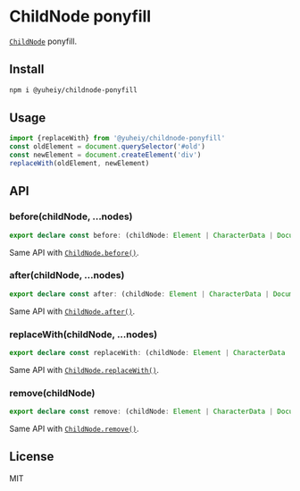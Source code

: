 # ChildNode ponyfill

[`ChildNode`](https://developer.mozilla.org/en-US/docs/Web/API/ChildNode) ponyfill.

## Install

```bash
npm i @yuheiy/childnode-ponyfill
```

## Usage

```javascript
import {replaceWith} from '@yuheiy/childnode-ponyfill'
const oldElement = document.querySelector('#old')
const newElement = document.createElement('div')
replaceWith(oldElement, newElement)
```

## API

### before(childNode, ...nodes)

```typescript
export declare const before: (childNode: Element | CharacterData | DocumentType, ...nodes: (string | Node)[]) => void;
```

Same API with [`ChildNode.before()`](https://developer.mozilla.org/en-US/docs/Web/API/ChildNode/before).

### after(childNode, ...nodes)

```typescript
export declare const after: (childNode: Element | CharacterData | DocumentType, ...nodes: (string | Node)[]) => void;
```

Same API with [`ChildNode.after()`](https://developer.mozilla.org/en-US/docs/Web/API/ChildNode/after).

### replaceWith(childNode, ...nodes)

```typescript
export declare const replaceWith: (childNode: Element | CharacterData | DocumentType, ...nodes: (string | Node)[]) => void;
```

Same API with [`ChildNode.replaceWith()`](https://developer.mozilla.org/en-US/docs/Web/API/ChildNode/replaceWith).

### remove(childNode)

```typescript
export declare const remove: (childNode: Element | CharacterData | DocumentType, ...nodes: (string | Node)[]) => void;
```

Same API with [`ChildNode.remove()`](https://developer.mozilla.org/en-US/docs/Web/API/ChildNode/remove).

## License

MIT
